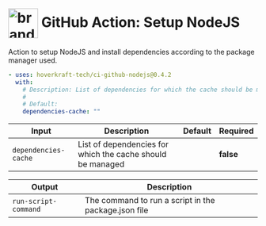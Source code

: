 <!-- start title -->

# <img src=".github/ghadocs/branding.svg" width="60px" align="center" alt="branding<icon:settings color:gray-dark>" /> GitHub Action: Setup NodeJS

<!-- end title -->
<!-- start description -->

Action to setup NodeJS and install dependencies according to the package manager used.

<!-- end description -->
<!-- start contents -->
<!-- end contents -->
<!-- start usage -->

```yaml
- uses: hoverkraft-tech/ci-github-nodejs@0.4.2
  with:
    # Description: List of dependencies for which the cache should be managed
    #
    # Default:
    dependencies-cache: ""
```

<!-- end usage -->
<!-- start inputs -->

| **Input**                       | **Description**                                            | **Default** | **Required** |
| ------------------------------- | ---------------------------------------------------------- | ----------- | ------------ |
| <code>dependencies-cache</code> | List of dependencies for which the cache should be managed |             | **false**    |

<!-- end inputs -->
<!-- start outputs -->

| **Output**                      | **Description**                                      |
| ------------------------------- | ---------------------------------------------------- |
| <code>run-script-command</code> | The command to run a script in the package.json file |

<!-- end outputs -->
<!-- start [.github/ghadocs/examples/] -->
<!-- end [.github/ghadocs/examples/] -->
